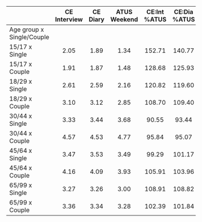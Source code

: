 
|                      | CE<br>Interview |  CE<br>Diary | ATUS<br>Weekend | CE:Int<br>%ATUS | CE:Dia<br>%ATUS |
| -------------------- | :----------: | :----------: | :----------: | :----------: | :----------: |
| Age group x Single/Couple |              |              |              |              |              |
| 15/17 x Single       |         2.05 |         1.89 |         1.34 |       152.71 |       140.77 |
| 15/17 x Couple       |         1.91 |         1.87 |         1.48 |       128.68 |       125.93 |
| 18/29 x Single       |         2.61 |         2.59 |         2.16 |       120.82 |       119.60 |
| 18/29 x Couple       |         3.10 |         3.12 |         2.85 |       108.70 |       109.40 |
| 30/44 x Single       |         3.33 |         3.44 |         3.68 |        90.55 |        93.44 |
| 30/44 x Couple       |         4.57 |         4.53 |         4.77 |        95.84 |        95.07 |
| 45/64 x Single       |         3.47 |         3.53 |         3.49 |        99.29 |       101.17 |
| 45/64 x Couple       |         4.16 |         4.09 |         3.93 |       105.91 |       103.96 |
| 65/99 x Single       |         3.27 |         3.26 |         3.00 |       108.91 |       108.82 |
| 65/99 x Couple       |         3.36 |         3.34 |         3.28 |       102.39 |       101.84 |

